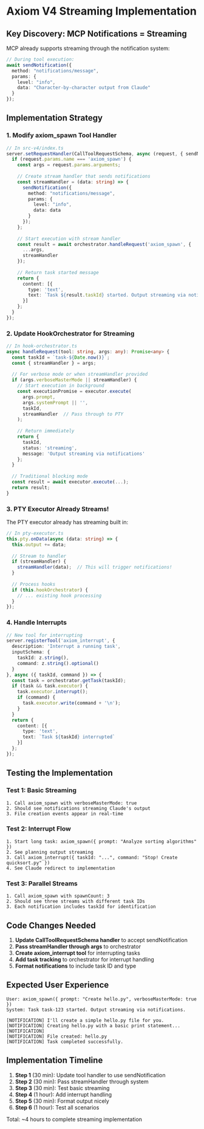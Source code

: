 # Axiom V4 Streaming Implementation

## Key Discovery: MCP Notifications = Streaming

MCP already supports streaming through the notification system:

```typescript
// During tool execution:
await sendNotification({
  method: "notifications/message",
  params: { 
    level: "info", 
    data: "Character-by-character output from Claude"
  }
});
```

## Implementation Strategy

### 1. Modify axiom_spawn Tool Handler

```typescript
// In src-v4/index.ts
server.setRequestHandler(CallToolRequestSchema, async (request, { sendNotification }) => {
  if (request.params.name === 'axiom_spawn') {
    const args = request.params.arguments;
    
    // Create stream handler that sends notifications
    const streamHandler = (data: string) => {
      sendNotification({
        method: "notifications/message",
        params: {
          level: "info",
          data: data
        }
      });
    };
    
    // Start execution with stream handler
    const result = await orchestrator.handleRequest('axiom_spawn', {
      ...args,
      streamHandler
    });
    
    // Return task started message
    return {
      content: [{
        type: 'text',
        text: `Task ${result.taskId} started. Output streaming via notifications.`
      }]
    };
  }
});
```

### 2. Update HookOrchestrator for Streaming

```typescript
// In hook-orchestrator.ts
async handleRequest(tool: string, args: any): Promise<any> {
  const taskId = `task-${Date.now()}`;
  const { streamHandler } = args;
  
  // For verbose mode or when streamHandler provided
  if (args.verboseMasterMode || streamHandler) {
    // Start execution in background
    const executionPromise = executor.execute(
      args.prompt,
      args.systemPrompt || '',
      taskId,
      streamHandler  // Pass through to PTY
    );
    
    // Return immediately
    return {
      taskId,
      status: 'streaming',
      message: 'Output streaming via notifications'
    };
  }
  
  // Traditional blocking mode
  const result = await executor.execute(...);
  return result;
}
```

### 3. PTY Executor Already Streams!

The PTY executor already has streaming built in:

```typescript
// In pty-executor.ts
this.pty.onData(async (data: string) => {
  this.output += data;
  
  // Stream to handler
  if (streamHandler) {
    streamHandler(data);  // This will trigger notifications!
  }
  
  // Process hooks
  if (this.hookOrchestrator) {
    // ... existing hook processing
  }
});
```

### 4. Handle Interrupts

```typescript
// New tool for interrupting
server.registerTool('axiom_interrupt', {
  description: 'Interrupt a running task',
  inputSchema: {
    taskId: z.string(),
    command: z.string().optional()
  }
}, async ({ taskId, command }) => {
  const task = orchestrator.getTask(taskId);
  if (task && task.executor) {
    task.executor.interrupt();
    if (command) {
      task.executor.write(command + '\n');
    }
  }
  return {
    content: [{
      type: 'text',
      text: `Task ${taskId} interrupted`
    }]
  };
});
```

## Testing the Implementation

### Test 1: Basic Streaming
```
1. Call axiom_spawn with verboseMasterMode: true
2. Should see notifications streaming Claude's output
3. File creation events appear in real-time
```

### Test 2: Interrupt Flow  
```
1. Start long task: axiom_spawn({ prompt: "Analyze sorting algorithms" })
2. See planning output streaming
3. Call axiom_interrupt({ taskId: "...", command: "Stop! Create quicksort.py" })
4. See Claude redirect to implementation
```

### Test 3: Parallel Streams
```
1. Call axiom_spawn with spawnCount: 3
2. Should see three streams with different task IDs
3. Each notification includes taskId for identification
```

## Code Changes Needed

1. **Update CallToolRequestSchema handler** to accept sendNotification
2. **Pass streamHandler through args** to orchestrator
3. **Create axiom_interrupt tool** for interrupting tasks
4. **Add task tracking** to orchestrator for interrupt handling
5. **Format notifications** to include task ID and type

## Expected User Experience

```
User: axiom_spawn({ prompt: "Create hello.py", verboseMasterMode: true })
System: Task task-123 started. Output streaming via notifications.

[NOTIFICATION] I'll create a simple hello.py file for you.
[NOTIFICATION] Creating hello.py with a basic print statement...
[NOTIFICATION] 
[NOTIFICATION] File created: hello.py
[NOTIFICATION] Task completed successfully.
```

## Implementation Timeline

1. **Step 1** (30 min): Update tool handler to use sendNotification
2. **Step 2** (30 min): Pass streamHandler through system
3. **Step 3** (30 min): Test basic streaming
4. **Step 4** (1 hour): Add interrupt handling
5. **Step 5** (30 min): Format output nicely
6. **Step 6** (1 hour): Test all scenarios

Total: ~4 hours to complete streaming implementation